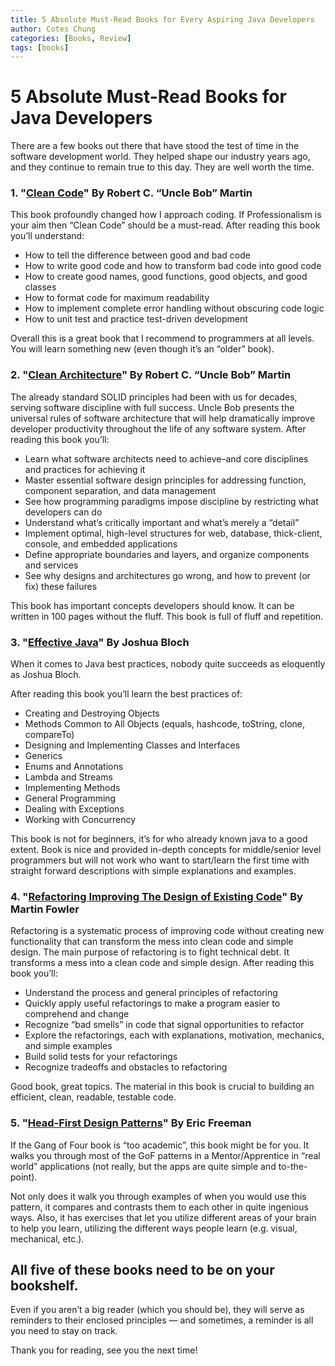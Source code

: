 ```yaml
---
title: 5 Absolute Must-Read Books for Every Aspiring Java Developers
author: Cotes Chung
categories: [Books, Review]
tags: [books]
---
```


# 5 Absolute Must-Read Books for Java Developers

There are a few books out there that have stood the test of time in the software development world. They helped shape our industry years ago, and they continue to remain true to this day. They are well worth the time.

### 1. "[Clean Code](https://www.amazon.com/Clean-Code-Handbook-Software-Craftsmanship/dp/0132350882/ref=sxts_sxwds-bia?keywords=CLEAN+code&pd_rd_i=0132350882&pd_rd_r=1698c536-a4f4-46ba-950e-3d9d142dc0dc&pd_rd_w=X5vjG&pd_rd_wg=sXJJi&pf_rd_p=1cb3f32a-ccfd-479b-8a13-b22f56c942c6&pf_rd_r=10Y12G88MDDHAQ1X17X4&psc=1&qid=1573408554)" By Robert C. “Uncle Bob” Martin

This book profoundly changed how I approach coding. If Professionalism is your aim then “Clean Code” should be a must-read. After reading this book you’ll understand:

* How to tell the difference between good and bad code
* How to write good code and how to transform bad code into good code
* How to create good names, good functions, good objects, and good classes
* How to format code for maximum readability
* How to implement complete error handling without obscuring code logic
* How to unit test and practice test-driven development

Overall this is a great book that I recommend to programmers at all levels. You will learn something new (even though it’s an “older” book).

### 2. "[Clean Architecture](https://www.amazon.com/Clean-Architecture-Craftsmans-Software-Structure/dp/0134494164/ref=sr_1_1?crid=UW6SWQA7D0JP&keywords=clean+architecture&qid=1573411611&s=books&sprefix=clean+arch%2Cstripbooks-intl-ship%2C289&sr=1-1)" By Robert C. “Uncle Bob” Martin

The already standard SOLID principles had been with us for decades, serving software discipline with full success. Uncle Bob presents the universal rules of software architecture that will help dramatically improve developer productivity throughout the life of any software system. After reading this book you’ll:

* Learn what software architects need to achieve–and core disciplines and practices for achieving it
* Master essential software design principles for addressing function, component separation, and data management
* See how programming paradigms impose discipline by restricting what developers can do
* Understand what’s critically important and what’s merely a “detail”
* Implement optimal, high-level structures for web, database, thick-client, console, and embedded applications
* Define appropriate boundaries and layers, and organize components and services
* See why designs and architectures go wrong, and how to prevent (or fix) these failures

This book has important concepts developers should know. It can be written in 100 pages without the fluff. This book is full of fluff and repetition.

### 3. "[Effective Java](https://www.amazon.com/Effective-Java-Joshua-Bloch/dp/0134685997/ref=dp_ob_image_bk)" By Joshua Bloch

When it comes to Java best practices, nobody quite succeeds as eloquently as Joshua Bloch.

After reading this book you’ll learn the best practices of:

* Creating and Destroying Objects
* Methods Common to All Objects (equals, hashcode, toString, clone, compareTo)
* Designing and Implementing Classes and Interfaces
* Generics
* Enums and Annotations
* Lambda and Streams
* Implementing Methods
* General Programming
* Dealing with Exceptions
* Working with Concurrency

This book is not for beginners, it’s for who already known java to a good extent. Book is nice and provided in-depth concepts for middle/senior level programmers but will not work who want to start/learn the first time with straight forward descriptions with simple explanations and examples.

### 4. "[Refactoring Improving The Design of Existing Code](https://www.amazon.com/Refactoring-Improving-Existing-Addison-Wesley-Signature/dp/0134757599/ref=sr_1_1?keywords=Refactoring&qid=1573411753&s=books&sr=1-1)" By Martin Fowler

Refactoring is a systematic process of improving code without creating new functionality that can transform the mess into clean code and simple design. The main purpose of refactoring is to fight technical debt. It transforms a mess into a clean code and simple design. After reading this book you’ll:

* Understand the process and general principles of refactoring
* Quickly apply useful refactorings to make a program easier to comprehend and change
* Recognize “bad smells” in code that signal opportunities to refactor
* Explore the refactorings, each with explanations, motivation, mechanics, and simple examples
* Build solid tests for your refactorings
* Recognize tradeoffs and obstacles to refactoring

Good book, great topics. The material in this book is crucial to building an efficient, clean, readable, testable code.

### 5. "[Head-First Design Patterns](https://www.amazon.com/Head-First-Design-Patterns-Brain-Friendly/dp/0596007124/ref=sr_1_1?crid=3UX02KYJWJOI6&keywords=head+first+design+patterns&qid=1573412408&s=books&sprefix=Head%2Cstripbooks-intl-ship%2C298&sr=1-1)" By Eric Freeman

If the Gang of Four book is “too academic”, this book might be for you. It walks you through most of the GoF patterns in a Mentor/Apprentice in “real world” applications (not really, but the apps are quite simple and to-the-point).

Not only does it walk you through examples of when you would use this pattern, it compares and contrasts them to each other in quite ingenious ways. Also, it has exercises that let you utilize different areas of your brain to help you learn, utilizing the different ways people learn (e.g. visual, mechanical, etc.).

## All five of these books need to be on your bookshelf.

Even if you aren’t a big reader (which you should be), they will serve as reminders to their enclosed principles — and sometimes, a reminder is all you need to stay on track.

Thank you for reading, see you the next time!
